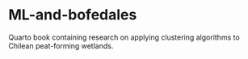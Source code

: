 # ML-and-bofedales
Quarto book containing research on applying clustering algorithms to Chilean peat-forming wetlands.

